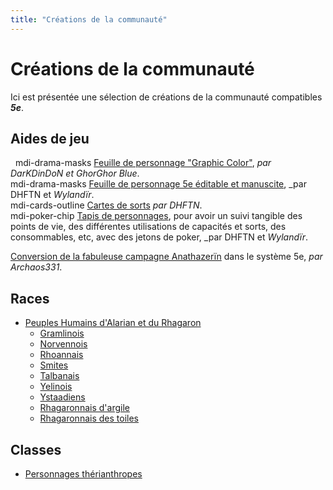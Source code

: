 ```yaml
---
title: "Créations de la communauté"
---
```


# Créations de la communauté
Ici est présentée une sélection de créations de la communauté compatibles _**5e**_.

## Aides de jeu
&nbsp;
<v-icon>mdi-drama-masks</v-icon> [Feuille de personnage "Graphic Color"](https://www.black-book-editions.fr/forums.php?topic_id=12619&nbp=13&nop=0), _par DarKDinDoN et GhorGhor Blue_.  
<v-icon>mdi-drama-masks</v-icon> [Feuille de personnage 5e éditable et manuscite](https://github.com/HippoAndElephant/Feuille_de_personnage-5E), _par DHFTN et _Wylandïr_.  
<v-icon>mdi-cards-outline</v-icon> [Cartes de sorts](https://github.com/HippoAndElephant/Cartes_Sorts_5E) _par DHFTN_.  
<v-icon>mdi-poker-chip</v-icon> [Tapis de personnages](https://github.com/HippoAndElephant/Feuille_de_route_5e), pour avoir un suivi tangible des points de vie, des différentes utilisations de capacités et sorts, des consommables, etc, avec des jetons de poker, _par DHFTN et _Wylandïr_.  

[Conversion de la fabuleuse campagne Anathazerïn](http://www.archaos-jdr.fr/medfan/index.php?page=Heros-Dragons) dans le système 5e, _par Archaos331_.

## Races
* [Peuples Humains d'Alarian et du Rhagaron](/communaute/peuples-humains-d-alarian/)
  * [Gramlinois](/communaute/peuples-humains-d-alarian/#gramlinois)
  * [Norvennois](/communaute/peuples-humains-d-alarian/#norvennois)
  * [Rhoannais](/communaute/peuples-humains-d-alarian/#rhoannais)
  * [Smites](/communaute/peuples-humains-d-alarian/#smites)
  * [Talbanais](/communaute/peuples-humains-d-alarian/#talbanais)
  * [Yelinois](/communaute/peuples-humains-d-alarian/#yelinois)
  * [Ystaadiens](/communaute/peuples-humains-d-alarian/#ystaadiens)
  * [Rhagaronnais d'argile](/communaute/peuples-humains-d-alarian/#rhagaronnais-d-argile)
  * [Rhagaronnais des toiles](/communaute/peuples-humains-d-alarian/#rhagaronnais-des-toiles)

## Classes
* [Personnages thérianthropes](/communaute/therianthropie/)
